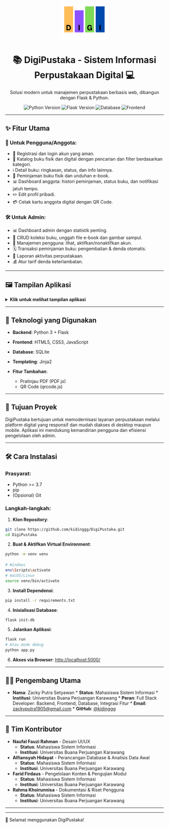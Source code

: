 <p align="center">
  <img src="static/images/logo.png" alt="Logo DigiPustaka" width="150"/>
</p>

<h1 align="center">📚 DigiPustaka - Sistem Informasi Perpustakaan Digital 💻</h1>

<p align="center">
  Solusi modern untuk manajemen perpustakaan berbasis web, dibangun dengan Flask & Python.
</p>

<p align="center">
  <img src="https://img.shields.io/badge/Python-3.9-blue" alt="Python Version">
  <img src="https://img.shields.io/badge/Flask-2.x-green" alt="Flask Version">
  <img src="https://img.shields.io/badge/Database-SQLite-lightgrey" alt="Database">
  <img src="https://img.shields.io/badge/Frontend-HTML%2FCSS%2FJS-orange" alt="Frontend">
</p>

---

## ✨ Fitur Utama

### 👤 Untuk Pengguna/Anggota:

* 🔑 Registrasi dan login akun yang aman.
* 📖 Katalog buku fisik dan digital dengan pencarian dan filter berdasarkan kategori.
* ℹ️ Detail buku: ringkasan, status, dan info lainnya.
* 📅 Peminjaman buku fisik dan unduhan e-book.
* 📊 Dashboard anggota: histori peminjaman, status buku, dan notifikasi jatuh tempo.
* ✏️ Edit profil pribadi.
* 💳 Cetak kartu anggota digital dengan QR Code.

### 🛠️ Untuk Admin:

* 📊 Dashboard admin dengan statistik penting.
* 📖 CRUD koleksi buku, unggah file e-book dan gambar sampul.
* 👥 Manajemen pengguna: lihat, aktifkan/nonaktifkan akun.
* 🗓️ Transaksi peminjaman buku: pengembalian & denda otomatis.
* 📄 Laporan aktivitas perpustakaan.
* 💰 Atur tarif denda keterlambatan.

---

## 🖼️ Tampilan Aplikasi

<details>
  <summary><strong>Klik untuk melihat tampilan aplikasi</strong></summary>

### Halaman Utama

<p align="center">
  <img src="assets/images/beranda.png" alt="Beranda" width="350"/>
  <img src="assets/images/beranda_2.png" alt="Beranda" width="350"/>
</p>

### Katalog Buku Digital

<p align="center">
  <img src="assets/images/katalog_buku_digital.png" alt="Katalog Buku Digital" width="700"/>
</p>

### Detail Buku

<p align="center">
  <img src="assets/images/detail_buku.png" alt="Detail Buku" width="700"/>
</p>

### Dashboard Anggota

<p align="center">
  <img src="assets/images/dashboar_anggota.png" alt="Dashboard Anggota" width="700"/>
</p>

### Login & Registrasi

<p align="center">
  <img src="assets/images/login.png" alt="Login" width="350"/>
  <img src="assets/images/register.png" alt="Registrasi" width="350"/>
</p>

### Dashboard Admin

<p align="center">
  <img src="assets/images/dashboard_admin.png" alt="Dashboard Admin" width="700"/>
</p>
</details>

---

## 🚀 Teknologi yang Digunakan

* **Backend**: Python 3 + Flask
* **Frontend**: HTML5, CSS3, JavaScript
* **Database**: SQLite
* **Templating**: Jinja2
* **Fitur Tambahan**:

  * Pratinjau PDF (PDF.js)
  * QR Code (qrcode.js)

---

## 🎯 Tujuan Proyek

DigiPustaka bertujuan untuk memodernisasi layanan perpustakaan melalui platform digital yang responsif dan mudah diakses di desktop maupun mobile. Aplikasi ini mendukung kemandirian pengguna dan efisiensi pengelolaan oleh admin.

---

## 🛠️ Cara Instalasi

### Prasyarat:

* Python >= 3.7
* pip
* (Opsional) Git

### Langkah-langkah:

1. **Klon Repository**:

```bash
git clone https://github.com/kidinggg/DigiPustaka.git
cd DigiPustaka
```

2. **Buat & Aktifkan Virtual Environment**:

```bash
python -m venv venv

# Windows
env\Scripts\activate
# macOS/Linux
source venv/bin/activate
```

3. **Install Dependensi**:

```bash
pip install -r requirements.txt
```

4. **Inisialisasi Database**:

```bash
flask init-db
```

5. **Jalankan Aplikasi**:

```bash
flask run
# Atau mode debug
python app.py
```

6. **Akses via Browser**: [http://localhost:5000/](http://localhost:5000/)

---

## 👨‍💻 Pengembang Utama

* **Nama**: Zacky Putra Setyawan
      * **Status**: Mahasiswa Sistem Informasi
      * **Institusi**: Universitas Buana Perjuangan Karawang
      * **Peran**: Full Stack Developer: Backend, Frontend, Database, Integrasi Fitur
      * **Email**: [zackyputra1905@gmail.com](mailto:zackyputra1905@gmail.com)
      * **GitHub**: [@kidinggg](https://github.com/kidinggg)

---

## 🤝 Tim Kontributor

* **Naufal Fauzi Rahman** - Desain UI/UX
    * **Status**: Mahasiswa Sistem Informasi
    * **Institusi**: Universitas Buana Perjuangan Karawang
* **Alfiansyah Hidayat** - Perancangan Database & Analisis Data Awal
    * **Status**: Mahasiswa Sistem Informasi
    * **Institusi**: Universitas Buana Perjuangan Karawang
* **Farid Firdaus** - Pengelolaan Konten & Pengujian Modul
    * **Status**: Mahasiswa Sistem Informasi
    * **Institusi**: Universitas Buana Perjuangan Karawang
* **Rahma Khoirunnisa** - Dokumentasi & Riset Pengguna
    * **Status**: Mahasiswa Sistem Informasi
    * **Institusi**: Universitas Buana Perjuangan Karawang

---

---

🚀 Selamat menggunakan DigiPustaka!
